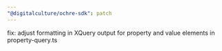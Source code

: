 ```yaml
---
"@digitalculture/ochre-sdk": patch
---
```


fix: adjust formatting in XQuery output for property and value elements in property-query.ts
